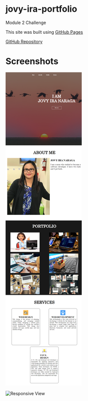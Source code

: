 # jovy-ira-portfolio

Module 2 Challenge

This site was built using [GitHub Pages](https://jlnaraga.github.io/jovy-ira-portfolio/)

[GitHub Repository](https://github.com/Jlnaraga/jovy-ira-portfolio.git)

# Screenshots
![Desktop View](./sceenshots/jovy-ira-portfolio.desktop-view.png)

![Responsive View](./sceenshots/jovy-ira-portfolio.responsive-view.png)